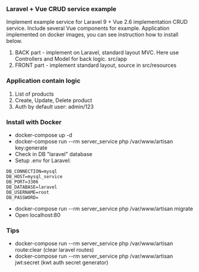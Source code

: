 ### Laravel + Vue CRUD service example

Implement example service for Laravel 9 + Vue 2.6 implementation CRUD service.
Include several Vue components for example. 
Application implemented on docker images, you can see instruction how to install below.

1. BACK part - implement on Laravel, standard layout MVC. Here use Controllers and Model for back logic. src/app
2. FRONT part - implement standard layout, source in src/resources

### Application contain logic
1. List of products
2. Create, Update, Delete product 
3. Auth by default user: admin/123

### Install with Docker
- docker-compose up -d
- docker-compose run --rm server_service  php /var/www/artisan key:generate
- Check in DB "laravel" database 
- Setup .env for Laravel:
````  
DB_CONNECTION=mysql
DB_HOST=mysql_service
DB_PORT=3306
DB_DATABASE=laravel
DB_USERNAME=root
DB_PASSWORD=
````
- docker-compose run --rm server_service php /var/www/artisan migrate 
- Open localhost:80



### Tips
- docker-compose run --rm server_service php /var/www/artisan route:clear (clear laravel routes)
- docker-compose run --rm server_service php /var/www/artisan jwt:secret (kwt auth secret generator)